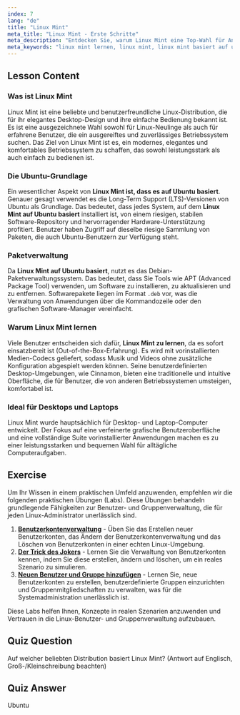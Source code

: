 ```yaml
---
index: 7
lang: "de"
title: "Linux Mint"
meta_title: "Linux Mint - Erste Schritte"
meta_description: "Entdecken Sie, warum Linux Mint eine Top-Wahl für Anfänger ist. Lernen Sie Linux Mint kennen, das auf Ubuntu basiert, und erkunden Sie seine benutzerfreundliche Oberfläche, Paketverwaltung und Desktop-Funktionen."
meta_keywords: "linux mint lernen, linux mint, linux mint basiert auf ubuntu, ubuntu-basiert, linux für anfänger, linux-distribution, debian paketmanager"
---
```


## Lesson Content

### Was ist Linux Mint

Linux Mint ist eine beliebte und benutzerfreundliche Linux-Distribution, die für ihr elegantes Desktop-Design und ihre einfache Bedienung bekannt ist. Es ist eine ausgezeichnete Wahl sowohl für Linux-Neulinge als auch für erfahrene Benutzer, die ein ausgereiftes und zuverlässiges Betriebssystem suchen. Das Ziel von Linux Mint ist es, ein modernes, elegantes und komfortables Betriebssystem zu schaffen, das sowohl leistungsstark als auch einfach zu bedienen ist.

### Die Ubuntu-Grundlage

Ein wesentlicher Aspekt von **Linux Mint ist, dass es auf Ubuntu basiert**. Genauer gesagt verwendet es die Long-Term Support (LTS)-Versionen von Ubuntu als Grundlage. Das bedeutet, dass jedes System, auf dem **Linux Mint auf Ubuntu basiert** installiert ist, von einem riesigen, stabilen Software-Repository und hervorragender Hardware-Unterstützung profitiert. Benutzer haben Zugriff auf dieselbe riesige Sammlung von Paketen, die auch Ubuntu-Benutzern zur Verfügung steht.

### Paketverwaltung

Da **Linux Mint auf Ubuntu basiert**, nutzt es das Debian-Paketverwaltungssystem. Das bedeutet, dass Sie Tools wie APT (Advanced Package Tool) verwenden, um Software zu installieren, zu aktualisieren und zu entfernen. Softwarepakete liegen im Format `.deb` vor, was die Verwaltung von Anwendungen über die Kommandozeile oder den grafischen Software-Manager vereinfacht.

### Warum Linux Mint lernen

Viele Benutzer entscheiden sich dafür, **Linux Mint zu lernen**, da es sofort einsatzbereit ist (Out-of-the-Box-Erfahrung). Es wird mit vorinstallierten Medien-Codecs geliefert, sodass Musik und Videos ohne zusätzliche Konfiguration abgespielt werden können. Seine benutzerdefinierten Desktop-Umgebungen, wie Cinnamon, bieten eine traditionelle und intuitive Oberfläche, die für Benutzer, die von anderen Betriebssystemen umsteigen, komfortabel ist.

### Ideal für Desktops und Laptops

Linux Mint wurde hauptsächlich für Desktop- und Laptop-Computer entwickelt. Der Fokus auf eine verfeinerte grafische Benutzeroberfläche und eine vollständige Suite vorinstallierter Anwendungen machen es zu einer leistungsstarken und bequemen Wahl für alltägliche Computeraufgaben.

## Exercise

Um Ihr Wissen in einem praktischen Umfeld anzuwenden, empfehlen wir die folgenden praktischen Übungen (Labs). Diese Übungen behandeln grundlegende Fähigkeiten zur Benutzer- und Gruppenverwaltung, die für jeden Linux-Administrator unerlässlich sind.

1.  **[Benutzerkontenverwaltung](https://labex.io/de/labs/linux-user-account-management-49)** - Üben Sie das Erstellen neuer Benutzerkonten, das Ändern der Benutzerkontenverwaltung und das Löschen von Benutzerkonten in einer echten Linux-Umgebung.
2.  **[Der Trick des Jokers](https://labex.io/de/labs/linux-the-joker-s-trick-270247)** - Lernen Sie die Verwaltung von Benutzerkonten kennen, indem Sie diese erstellen, ändern und löschen, um ein reales Szenario zu simulieren.
3.  **[Neuen Benutzer und Gruppe hinzufügen](https://labex.io/de/labs/linux-add-new-user-and-group-17987)** - Lernen Sie, neue Benutzerkonten zu erstellen, benutzerdefinierte Gruppen einzurichten und Gruppenmitgliedschaften zu verwalten, was für die Systemadministration unerlässlich ist.

Diese Labs helfen Ihnen, Konzepte in realen Szenarien anzuwenden und Vertrauen in die Linux-Benutzer- und Gruppenverwaltung aufzubauen.

## Quiz Question

Auf welcher beliebten Distribution basiert Linux Mint? (Antwort auf Englisch, Groß-/Kleinschreibung beachten)

## Quiz Answer

Ubuntu
